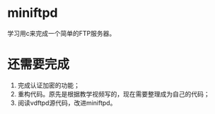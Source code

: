 # miniftpd
学习用c来完成一个简单的FTP服务器。

# 还需要完成
1. 完成认证加密的功能；
2. 重构代码。原先是根据教学视频写的，现在需要整理成为自己的代码；
3. 阅读vdftpd源代码，改进miniftpd。

